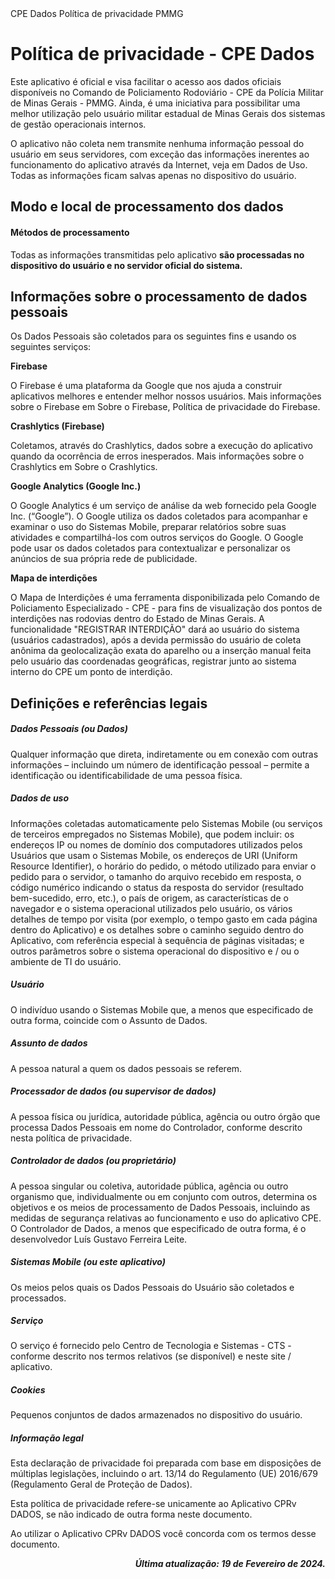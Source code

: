 <div>
<div class="box-container">
<span class="box-item">
CPE Dados Política de privacidade
</span>
<span class="box-item">
PMMG
</span>
</div>
<h1>
Política de privacidade - CPE Dados
</h1>
<p>
Este aplicativo é oficial e visa facilitar o acesso aos dados oficiais disponíveis no Comando de Policiamento Rodoviário - CPE da Polícia Militar de Minas Gerais - PMMG. Ainda, é uma iniciativa para possibilitar uma melhor utilização pelo usuário militar estadual de Minas Gerais dos sistemas de gestão operacionais internos.

O aplicativo não coleta nem transmite nenhuma informação pessoal do usuário em seus servidores, com exceção das informações inerentes ao funcionamento do aplicativo através da Internet, veja em Dados de Uso. Todas as informações ficam salvas apenas no dispositivo do usuário.</p>

<h2>Modo e local de processamento dos dados</h2>
<h4>Métodos de processamento</h4>
<p>Todas as informações transmitidas pelo aplicativo <strong>são processadas no dispositivo do usuário e no servidor oficial do sistema.</strong></p>
<h2>
Informações sobre o processamento de dados pessoais
</h2>
<p>
Os Dados Pessoais são coletados para os seguintes fins e usando os seguintes serviços:

<strong>Firebase</strong>

O Firebase é uma plataforma da Google que nos ajuda a construir aplicativos melhores e entender melhor nossos usuários. Mais informações sobre o Firebase em Sobre o Firebase, Política de privacidade do Firebase.

<strong>Crashlytics (Firebase)</strong>

Coletamos, através do Crashlytics, dados sobre a execução do aplicativo quando da ocorrência de erros inesperados. Mais informações sobre o Crashlytics em Sobre o Crashlytics.

<strong>Google Analytics (Google Inc.)</strong>

O Google Analytics é um serviço de análise da web fornecido pela Google Inc. (“Google”). O Google utiliza os dados coletados para acompanhar e examinar o uso do Sistemas Mobile, preparar relatórios sobre suas atividades e compartilhá-los com outros serviços do Google. O Google pode usar os dados coletados para contextualizar e personalizar os anúncios de sua própria rede de publicidade.

<strong>Mapa de interdições</strong>

O Mapa de Interdições é uma ferramenta disponibilizada pelo Comando de Policiamento Especializado - CPE - para fins de visualização dos pontos de interdições nas rodovias dentro do Estado de Minas Gerais. A funcionalidade "REGISTRAR INTERDIÇÃO" dará ao usuário do sistema (usuários cadastrados), após a devida permissão do usuário de coleta anônima da geolocalização exata do aparelho ou a inserção manual feita pelo usuário das coordenadas geográficas, registrar junto ao sistema interno do CPE um ponto de interdição.

</p>
<h2>
Definições e referências legais
</h2>
<p>
<h5>Dados Pessoais (ou Dados)</h5>

Qualquer informação que direta, indiretamente ou em conexão com outras informações – incluindo um número de identificação pessoal – permite a identificação ou identificabilidade de uma pessoa física.

<h5>Dados de uso</h5>

Informações coletadas automaticamente pelo Sistemas Mobile (ou serviços de terceiros empregados no Sistemas Mobile), que podem incluir: os endereços IP ou nomes de domínio dos computadores utilizados pelos Usuários que usam o Sistemas Mobile, os endereços de URI (Uniform Resource Identifier), o horário do pedido, o método utilizado para enviar o pedido para o servidor, o tamanho do arquivo recebido em resposta, o código numérico indicando o status da resposta do servidor (resultado bem-sucedido, erro, etc.), o país de origem, as características de o navegador e o sistema operacional utilizados pelo usuário, os vários detalhes de tempo por visita (por exemplo, o tempo gasto em cada página dentro do Aplicativo) e os detalhes sobre o caminho seguido dentro do Aplicativo, com referência especial à sequência de páginas visitadas; e outros parâmetros sobre o sistema operacional do dispositivo e / ou o ambiente de TI do usuário.

<h5>Usuário</h5>

O indivíduo usando o Sistemas Mobile que, a menos que especificado de outra forma, coincide com o Assunto de Dados.

<h5>Assunto de dados</h5>

A pessoa natural a quem os dados pessoais se referem.

<h5>Processador de dados (ou supervisor de dados)</h5>

A pessoa física ou jurídica, autoridade pública, agência ou outro órgão que processa Dados Pessoais em nome do Controlador, conforme descrito nesta política de privacidade.

<h5>Controlador de dados (ou proprietário)</h5>

A pessoa singular ou coletiva, autoridade pública, agência ou outro organismo que, individualmente ou em conjunto com outros, determina os objetivos e os meios de processamento de Dados Pessoais, incluindo as medidas de segurança relativas ao funcionamento e uso do aplicativo CPE. O Controlador de Dados, a menos que especificado de outra forma, é o desenvolvedor Luís Gustavo Ferreira Leite.

<h5>Sistemas Mobile (ou este aplicativo)</h5>

Os meios pelos quais os Dados Pessoais do Usuário são coletados e processados.

<h5>Serviço</h5>

O serviço é fornecido pelo Centro de Tecnologia e Sistemas - CTS - conforme descrito nos termos relativos (se disponível) e neste site / aplicativo.

<h5>Cookies</h5>

Pequenos conjuntos de dados armazenados no dispositivo do usuário.

<h5>Informação legal</h5>

Esta declaração de privacidade foi preparada com base em disposições de múltiplas legislações, incluindo o art. 13/14 do Regulamento (UE) 2016/679 (Regulamento Geral de Proteção de Dados).

Esta política de privacidade refere-se unicamente ao Aplicativo CPRv DADOS, se não indicado de outra forma neste documento.

Ao utilizar o Aplicativo CPRv DADOS você concorda com os termos desse documento.

</p>
<p style="text-align:right; font-weight:bold; font-style:italic;">Última atualização: 19 de Fevereiro de 2024.</p>
</div>
